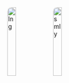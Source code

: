<img style="display: inline-block;border-radius: 10px;width:20%;margin:0;padding:0;" src="https://github-readme-stats.vercel.app/api/top-langs/?username=mizunoshota2001&layout=compact&theme=chartreuse-dark" alt="lng">
<img style="display: inline-block;border-radius: 10px;width:20%;margin:0;padding:0;" src="https://github-profile-summary-cards.vercel.app/api/cards/profile-details?username=mizunoshota2001&theme=chartreuse_dark" alt="smly">
